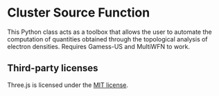 # Cluster Source Function
This Python class acts as a toolbox that allows the user to automate the computation of quantities obtained through the topological analysis of electron densities. Requires Gamess-US and MultiWFN to work.

## Third-party licenses
Three.js is licensed under the [MIT license](https://github.com/mrdoob/three.js?tab=MIT-1-ov-file#readme).

